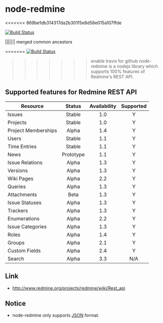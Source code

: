 node-redmine
===============
<<<<<<< 869be1db314317da2b301f5e8d58e015a107ffde

[![Build Status](https://travis-ci.org/zanran/node-redmine.svg?branch=master)](https://travis-ci.org/zanran/node-redmine)

||||||| merged common ancestors

=======
[![Build Status](https://travis-ci.org/zanran/node-redmine.svg?branch=master)](https://travis-ci.org/zanran/node-redmine)
>>>>>>> enable travis for github
node-redmine is a nodejs library which supports 100% features of Redmine's REST API.

## Supported features for Redmine REST API

|Resource|Status|Availability|Supported|
|------------- |:-------------:|:-----:|:-----:|
|Issues|Stable|1.0|Y|
|Projects |Stable |1.0|Y|
|Project Memberships|Alpha |1.4|Y|
|Users |Stable |1.1|Y|
|Time Entries |Stable|1.1|Y|
|News |Prototype |1.1|Y|
|Issue Relations |Alpha |1.3|Y|
|Versions |Alpha |1.3|Y|
|Wiki Pages |Alpha |2.2|Y|
|Queries |Alpha |1.3|Y|
|Attachments |Beta |1.3|Y|
|Issue Statuses |Alpha |1.3|Y|
|Trackers |Alpha |1.3|Y|
|Enumerations |Alpha |2.2|Y|
|Issue Categories |Alpha |1.3|Y|
|Roles|Alpha |1.4|Y|
|Groups|Alpha |2.1|Y|
|Custom Fields |Alpha |2.4|Y|
|Search|Alpha|3.3|N/A|


## Link

* http://www.redmine.org/projects/redmine/wiki/Rest_api


## Notice
+ node-redmine only supports [JSON](http://en.wikipedia.org/wiki/JSON) format.
